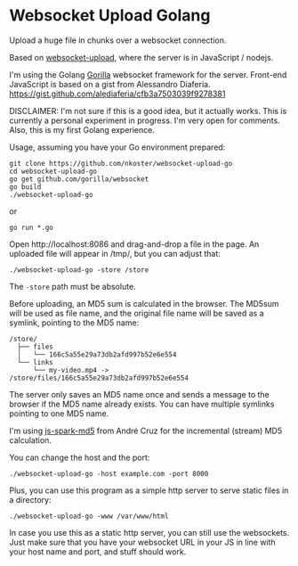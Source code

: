 # Websocket Upload Golang

Upload a huge file in chunks over a websocket connection.

Based on [websocket-upload](https://github.com/nkoster/websocket-upload), where the server is in JavaScript / nodejs.

I'm using the Golang [Gorilla](https://github.com/gorilla/websocket/) websocket framework for the server. 
Front-end JavaScript is based on a gist from Alessandro Diaferia.
https://gist.github.com/alediaferia/cfb3a7503039f9278381

DISCLAIMER: I'm not sure if this is a good idea, but it actually works.
This is currently a personal experiment in progress. I'm very open for comments. Also, this is my first Golang experience.

Usage, assuming you have your Go environment prepared:

```
git clone https://github.com/nkoster/websocket-upload-go
cd websocket-upload-go
go get github.com/gorilla/websocket
go build
./websocket-upload-go
````

or

```
go run *.go
```

Open http://localhost:8086 and drag-and-drop a file in the page.
An uploaded file will appear in /tmp/, but you can adjust that:

```
./websocket-upload-go -store /store
```

The ```-store``` path must be absolute.

Before uploading, an MD5 sum is calculated in the browser.
The MD5sum will be used as file name, and the original file name will be saved as a symlink,
pointing to the MD5 name:

```
/store/
  ├── files
  │   └── 166c5a55e29a73db2afd997b52e6e554
  └── links
      └── my-video.mp4 -> /store/files/166c5a55e29a73db2afd997b52e6e554
 ```

The server only saves an MD5 name once and sends a message to the browser if the MD5 name already exists.
You can have multiple symlinks pointing to one MD5 name.

I'm using [js-spark-md5](https://github.com/satazor/js-spark-md5) from André Cruz
for the incremental (stream) MD5 calculation.

You can change the host and the port:

```
./websocket-upload-go -host example.com -port 8000
```

Plus, you can use this program as a simple http server to serve static files in a directory:

```
./websocket-upload-go -www /var/www/html
```

In case you use this as a static http server, you can still use the websockets.
Just make sure that you have your websocket URL in your JS in line with your host name and port, and stuff should work.
